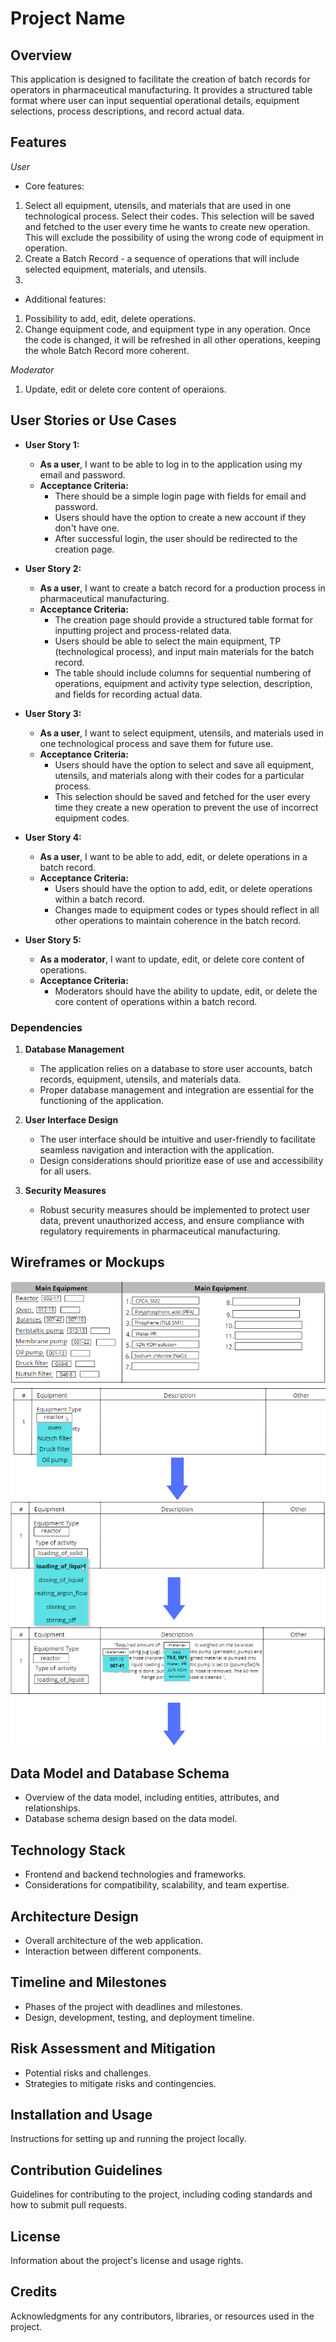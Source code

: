 # Project Name

## Overview
This application is designed to facilitate the creation of batch records for operators in pharmaceutical manufacturing. It provides a structured table format where user can input sequential operational details, equipment selections, process descriptions, and record actual data.

## Features
*User*
- Core features:
1. Select all equipment, utensils, and materials that are used in one technological process. Select their codes. This selection will be saved and fetched to the user every time he wants to create new operation. This will exclude the possibility of using the wrong code of equipment in operation.
2. Create a Batch Record - a sequence of operations that will include selected equipment, materials, and utensils.
3. 
- Additional features:
1. Possibility to add, edit, delete operations.
2. Change equipment code, and equipment type in any operation. Once the code is changed, it will be refreshed in all other operations, keeping the whole Batch Record more coherent. 


*Moderator*
1. Update, edit or delete core content of operaions.

## User Stories or Use Cases

- **User Story 1:** 
  - **As a user**, I want to be able to log in to the application using my email and password.
  - **Acceptance Criteria:**
    - There should be a simple login page with fields for email and password.
    - Users should have the option to create a new account if they don't have one.
    - After successful login, the user should be redirected to the creation page.

- **User Story 2:** 
  - **As a user**, I want to create a batch record for a production process in pharmaceutical manufacturing.
  - **Acceptance Criteria:**
    - The creation page should provide a structured table format for inputting project and process-related data.
    - Users should be able to select the main equipment, TP (technological process), and input main materials for the batch record.
    - The table should include columns for sequential numbering of operations, equipment and activity type selection, description, and fields for recording actual data.

- **User Story 3:** 
  - **As a user**, I want to select equipment, utensils, and materials used in one technological process and save them for future use.
  - **Acceptance Criteria:**
    - Users should have the option to select and save all equipment, utensils, and materials along with their codes for a particular process.
    - This selection should be saved and fetched for the user every time they create a new operation to prevent the use of incorrect equipment codes.

- **User Story 4:** 
  - **As a user**, I want to be able to add, edit, or delete operations in a batch record.
  - **Acceptance Criteria:**
    - Users should have the option to add, edit, or delete operations within a batch record.
    - Changes made to equipment codes or types should reflect in all other operations to maintain coherence in the batch record.

- **User Story 5:** 
  - **As a moderator**, I want to update, edit, or delete core content of operations.
  - **Acceptance Criteria:**
    - Moderators should have the ability to update, edit, or delete the core content of operations within a batch record.

### Dependencies

1. **Database Management**
   - The application relies on a database to store user accounts, batch records, equipment, utensils, and materials data.
   - Proper database management and integration are essential for the functioning of the application.

2. **User Interface Design**
   - The user interface should be intuitive and user-friendly to facilitate seamless navigation and interaction with the application.
   - Design considerations should prioritize ease of use and accessibility for all users.

3. **Security Measures**
   - Robust security measures should be implemented to protect user data, prevent unauthorized access, and ensure compliance with regulatory requirements in pharmaceutical manufacturing.

## Wireframes or Mockups
![creating operation, selecting main equpment](./public/img/canva1.png)
![creating operation, selecting activity type and description](./public/img/canva2.png)

## Data Model and Database Schema
- Overview of the data model, including entities, attributes, and relationships.
- Database schema design based on the data model.

## Technology Stack
- Frontend and backend technologies and frameworks.
- Considerations for compatibility, scalability, and team expertise.

## Architecture Design
- Overall architecture of the web application.
- Interaction between different components.

## Timeline and Milestones
- Phases of the project with deadlines and milestones.
- Design, development, testing, and deployment timeline.

## Risk Assessment and Mitigation
- Potential risks and challenges.
- Strategies to mitigate risks and contingencies.

## Installation and Usage
Instructions for setting up and running the project locally.

## Contribution Guidelines
Guidelines for contributing to the project, including coding standards and how to submit pull requests.

## License
Information about the project's license and usage rights.

## Credits
Acknowledgments for any contributors, libraries, or resources used in the project.
